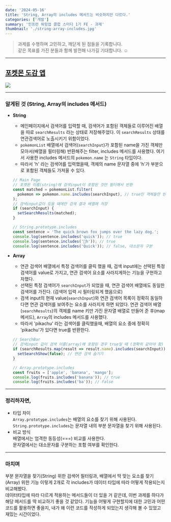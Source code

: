 ```yaml
---
date: '2024-05-16'
title: 'String, Array의 includes 메서드는 비슷하지만 다르다.'
categories: ['개발']
summary: '인프런 워밍업 클럽 스터디 1기 FE - 과제'
thumbnail: './string-array-includes.jpg'
---
```


> 과제를 수행하며 고민하고, 깨닫게 된 점들을 기록합니다.  
> 같은 목표를 가진 분들과 함께 발전해 나가길 기대합니다. ☺️

---

## [포켓몬 도감 앱](https://github.com/helloleesul/inflearn-warmup-club-study/tree/main/pokedex-app)

![](https://i.imgur.com/61BJsAY.gif)

---

### 알게된 것 (String, Array의 includes 메서드)

- **String**

  - 메인페이지에서 검색어를 입력할 때, 검색어가 포함된 객체들로 이루어진 배열을 따로 `searchResults` 라는 상태로 저장해주었다. 이 `searchResults` 상태를 연관검색어로 노출시키기 위함이었다.
  - `pokemonList` 배열에서 검색어(`searchInput`)가 포함된 name을 가진 객체만 모아서(배열을 필터링해) 반환해주는 filter, includes 메서드를 사용했다. 여기서 사용한 includes 메서드의 `pokemon.name` 는 `String` 타입이다.
  - 따라서 'h' 라는 검색어를 입력했을때, 객체의 name 문자열 중에 'h'가 부분으로 포함된 객체들도 가져올 수 있다.

  ```jsx
  // Main Page
  // 포켓몬 이름(string)에 검색input이 포함된 것만 필터해서 반환
  const matched = pokemonList.filter(
    pokemon => pokemon.name.includes(searchInput), // true인 객체들만 반환
  );
  // 검색input값이 있을 때에만 검색 결과 배열에 저장
  if (searchInput) {
    setSearchResults(matched);
  }

  // String.prototype.includes
  const sentence = 'The quick brown fox jumps over the lazy dog.';
  console.log(sentence.includes('quick')); // true
  console.log(sentence.includes('h')); // true
  console.log(sentence.includes('Quick')); // false, 대소문자 구분
  ```

- **Array**

  - 연관 검색어 배열에서 특정 검색어를 클릭 했을 때, 검색 input에는 선택된 특정 검색어를 value로 가지고, 연관 검색어 요소를 사라지게하는 기능을 구현하고자했다.
  - 선택된 특정 검색어가 `searchInput`가 되었을 때, 연관 검색어 배열에도 동일한 검색어를 가진다. (검색어 입력 시 필터링되게 했음으로)
  - 검색 input의 현재 value(`searchInput`)와 연관 검색어 목록이 정확히 동일하다면 연관 검색어를 보여주는 요소를 사라지게 하면 되었다. 연관 검색어 배열(`searchResults`)의 객체를 name 키만 가진 문자열 배열로 만들어 준 후(map 메서드), `Array`의 includes 메서드를 사용했다.
  - 따라서 'pikachu' 라는 검색어를 클릭했을때, 배열의 요소 중에 정확히 'pikachu'가 있다면 true를 반환한다.

  ```jsx
  // SearchBar
  // 검색input 값이 검색 이름(array)에 포함된 경우 true일 때 (정확히 같아야 함)
  if (searchResults.map(result => result.name).includes(searchInput)) {
    setSearchShow(false); // 연관 검색 숨기기
  }

  // Array.prototype.includes
  const fruits = ['apple', 'banana', 'mango'];
  console.log(fruits.includes('banana')); // true
  console.log(fruits.includes('ba')); // false
  ```

---

### 정리하자면,

- 타입 차이  
  `Array.prototype.includes`는 배열의 요소를 찾기 위해 사용된다.  
  `String.prototype.includes`는 문자열 내의 부분 문자열을 찾기 위해 사용된다.
- 비교 방식  
  배열에서는 엄격한 동등성(===) 비교를 사용한다.  
  문자열에서는 대소문자를 구분하는 포함 여부를 확인한다.

---

### 마치며

부분 문자열을 찾기(String) 위한 검색어 필터링과, 배열에서 딱 맞는 요소를 찾기(Array) 위한 기능 이렇게 2개로 각 includes가 데이터 타입에 따라 어떻게 작용되는지 비교해봤다.  
데이터타입에 따라 다르게 적용하는 메서드들이 더 있을 거 같은데, 이번 과제를 하다가 해당 메서드를 딱 비교하기 좋을 것 같았다. 기능을 어떻게 구현할지에 대한 고민과 어떤 코드를 활용하면 좋을지, 내가 왜 이런 코드를 작성하게 되었는지 생각해 볼 수 있었고 재밌는 시간이었다.
